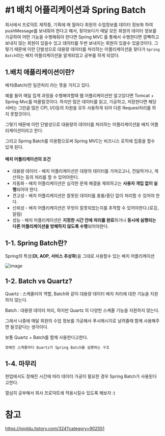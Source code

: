 # #1 배치 어플리케이션과 Spring Batch

회사에서 프로덕트 제작중, 기획에 매 월마다 회원의 수업정보를 데이터 정보화 하여 pushMessage를 보내줘야 한다고 해서, 찾아보다가 매달 모든 회원의 데이터 정보를 가공하여 어떤 기능을 수행해줘야 한다면 Spring MVC 를 통해서 수행한다면 깜빡하고 보내지 않는 회원이 있을수 있고 데이터를 두번 보내지는 회원이 있을수 있을것이다. 그렇기 때문에 이런 단발성으로 대용량 데이터를 처리하는 어플리케이션을 찾다가 `Spring Batch`라는 배치 어플리케이션을 알게되었고 공부를 하게 되었다.



## 1.배치 애플리케이션이란?

배치(Batch)란 일관처리 라는 뜻을 가지고 있다. 

예를 들어 매일 집계 과정을 수행해야할때 웹 어플리케이션만 알고있다면 Tomcat + Spring Mvc를 떠올릴것이다. 하지만 많은 데이터를 읽고, 가공하고, 저장한다면 해당 서버는 그만큼 많은 CPI, I/O등의 자원을 모두 사용하게 되어 다른 Request처리를 하지 못할것이다.

그렇기 때문에 이런 단발성으로 대용량의 데이터를 처리하는 어플리케이션을 배치 어플리케이션이라고 한다.

그리고 Spring Batch를 이용함으로써 Spring MVC는 비즈니스 로직에 집중을 할수 있게 된다.



#### 배치 어플리케이션의 조건

- 대용량 데이터 - 배치 어플리케이션은 대량의 데이터를 가져오고나, 전달하거나, 계산하는 등의 처리를 할 수 있어야한다.
- 자동화 - 배치 어플리케이션은 심각한 문제 해결을 제외하고는 **사용자 개입 없이 실행**되어야 한다.
- 견고성 - 배치 어플리케이션은 잘못된 데이터를 충돌/중단 없이 처리할 수 있어야 한다.
- 신뢰성 - 배치 어플리케이션은 무엇이 잘못되었는지를 추적할 수 있어야한다.(로깅, 알림)
- 성능 - 배치 어플리케이션은 **지정한 시간 안에 처리를 완료**하거나 **동시에 실행되는 다른 어플리케이션을 방해하지 않도록 수행**되어야한다.



## 1-1. Spring Batch란?

Spring의 특성(**DI, AOP, 서비스 추상화**)을 그대로 사용할수 있는 배치 어플리케이션

![image](https://user-images.githubusercontent.com/57162257/136752634-311c17e4-2d38-45cf-87bf-0dceb73e5be9.png)

## 1-2. Batch vs Quartz?

Quartz : 스케줄러의 역할, Batch와 같이 대용량 데이터 배치 처리에 대한 기능을 지원하지 않는다.

Batch : 대용량 데이터 처리, 하지만 Quartz 의 다양한 스케줄 기능을 지원하지 않는다.

그래서 나중에 매달 회원의 수업 정보를 가공해서 푸시메시지로 날려줄때 함께 사용해주면 될것같다는 생각이다.

보통 Quartz + Batch를 함께 사용한다고한다.

`정해진 스케줄마다 Quartz가 Spring Batch를 실행하는 구조`

## 1-4. 마무리

현업에서도 정해진 시간에 따라 데이터 가공이 필요한 경우 Spring Batch가 사용된다고한다.

열심히 공부해서 회사 프로덕트에 적용시킬수 있도록 해보자 :)



# 참고

https://jojoldu.tistory.com/324?category=902551